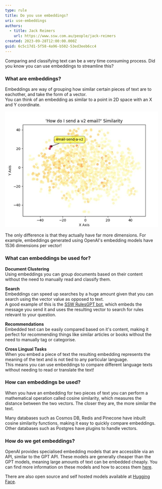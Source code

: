 ```yaml
---
type: rule
title: Do you use embeddings?
uri: use-embeddings
authors:
  - title: Jack Reimers
    url: https://www.ssw.com.au/people/jack-reimers
created: 2023-09-28T12:00:00.000Z
guid: 6c5c17d1-5f58-4a96-b502-53ed3eeb6cc4
---
```


Comparing and classifying text can be a very time consuming process. Did you know you can use embeddings to streamline this?

<!--endintro-->

### What are embeddings?

Embeddings are way of grouping how similar certain pieces of text are to eachother, and take the form of a vector.  
You can think of an embedding as similar to a point in 2D space with an X and Y coordinate.

![Figure: SSW Rules embeddings plotted on a 2D graph](rules-2d-embeddings.png)

The only difference is that they actually have far more dimensions. For example, embeddings generated using OpenAI's embedding models have 1536 dimensions per vector!

### What can embeddings be used for?

**Document Clustering**  
Using embeddings you can group documents based on their content without the need to manually read and classify them.

**Search**  
Embeddings can speed up searches by a huge amount given that you can search using the vector value as opposed to text.  
A good example of this is the [SSW RulesGPT bot](https://rulesgpt.ssw.com.au/), which embeds the message you send it and uses the resulting vector to search for rules relevant to your question.

**Recommendations**  
Embedded text can be easily compared based on it's content, making it perfect for recommending things like similar articles or books without the need to manually tag or categorise.

**Cross Lingual Tasks**  
When you embed a piece of text the resulting embedding represents the meaning of the text and is not tied to any particular language.  
This means you can use embeddings to compare different language texts without needing to read or translate the text!

### How can embeddings be used?

When you have an embedding for two pieces of text you can perform a mathematical operation called cosine similarity, which measures the distance between the two vectors. The closer they are, the more similar the text.

Many databases such as Cosmos DB, Redis and Pinecone have inbuilt cosine similarity functions, making it easy to quickly compare embeddings.
Other databases such as Postgres have plugins to handle vectors.

### How do we get embeddings?

OpenAI provides specialised embedding models that are accessible via an API, similar to the GPT API. These models are generally cheaper than the GPT models, meaning large amounts of text can be embedded cheaply. 
You can find more information on these models and how to access them [here](https://platform.openai.com/docs/guides/embeddings/embedding-models).

There are also open source and self hosted models available at [Hugging Face](https://huggingface.co/).
